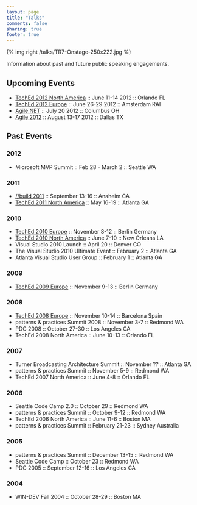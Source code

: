 ```yaml
---
layout: page
title: "Talks"
comments: false
sharing: true
footer: true
---
```


{% img right /talks/TR7-Onstage-250x222.jpg %}

Information about past and future public speaking engagements.

## Upcoming Events

* [TechEd 2012 North America][] :: June 11-14 2012 :: Orlando FL
* [TechEd 2012 Europe][] :: June 26-29 2012 :: Amsterdam RAI
* [Agile.NET][] :: July 20 2012 :: Columbus OH
* [Agile 2012][] :: August 13-17 2012 :: Dallas TX

## Past Events

### 2012
* Microsoft MVP Summit :: Feb 28 - March 2 :: Seattle WA

### 2011
* [//build 2011][] :: September 13-16 :: Anaheim CA
* [TechEd 2011 North America][] :: May 16-19 :: Atlanta GA

### 2010
* [TechEd 2010 Europe][] :: November 8-12 :: Berlin Germany
* [TechEd 2010 North America][] :: June 7-10 :: New Orleans LA
* Visual Studio 2010 Launch :: April 20 :: Denver CO
* The Visual Studio 2010 Ultimate Event :: February 2 :: Atlanta GA
* Atlanta Visual Studio User Group :: February 1 :: Atlanta GA

### 2009
* [TechEd 2009 Europe][] :: November 9-13 :: Berlin Germany

### 2008
* [TechEd 2008 Europe][] :: November 10-14 :: Barcelona Spain
* patterns &amp; practices Summit 2008 :: November 3-7 :: Redmond WA
* PDC 2008 :: October 27-30 :: Los Angeles CA
* TechEd 2008 North America :: June 10-13 :: Orlando FL

### 2007
* Turner Broadcasting Architecture Summit :: November ?? :: Atlanta GA
* patterns &amp; practices Summit :: November 5-9 :: Redmond WA
* TechEd 2007 North America :: June 4-8 :: Orlando FL

### 2006
* Seattle Code Camp 2.0 :: October 29 :: Redmond WA
* patterns &amp; practices Summit :: October 9-12 :: Redmond WA
* TechEd 2006 North America :: June 11-6 :: Boston MA
* patterns &amp; practices Summit :: February 21-23 :: Sydney Australia

### 2005
* patterns &amp; practices Summit :: December 13-15 :: Redmond WA
* Seattle Code Camp :: October 23 :: Redmond WA
* PDC 2005 :: September 12-16 :: Los Angeles CA

### 2004
* WIN-DEV Fall 2004 :: October 28-29 :: Boston MA

[TechEd 2012 North America]: http://northamerica.msteched.com/
[TechEd 2012 Europe]: http://europe.msteched.com/
[Agile.NET]: http://www.agiledotnet.com/columbus-2012
[Agile 2012]: http://agile2012.agilealliance.org/

[//build 2011]: http://channel9.msdn.com/Events/Build/Build2011
[TechEd 2011 North America]: http://channel9.msdn.com/Events/TechEd/NorthAmerica/2011
[TechEd 2010 Europe]: http://channel9.msdn.com/Events/TechEd/Europe/2010
[TechEd 2010 North America]: http://channel9.msdn.com/Events/TechEd/NorthAmerica/2010
[TechEd 2009 Europe]: http://channel9.msdn.com/Events/TechEd/Europe/2009
[TechEd 2008 Europe]: http://channel9.msdn.com/Events/TechEd/Europe/2008

